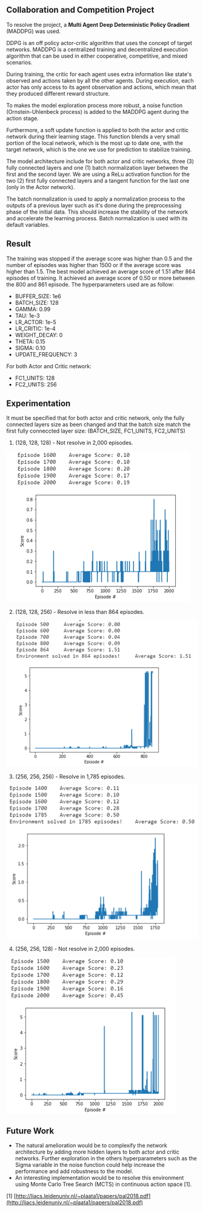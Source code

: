 ## Collaboration and Competition Project

To resolve the project, a **Multi Agent Deep Deterministic Policy Gradient** (MADDPG) was used.

DDPG is an off policy actor-critic algorithm that uses the concept of target networks. MADDPG is a centralized training and decentralized execution algorithm that can be used in either cooperative, competitive, and mixed scenarios.

During training, the critic for each agent uses extra information like state's observed and actions taken by all the other agents.
During execution, each actor has only access to its agent observation and actions, which mean that they produced different reward structure.

To makes the model exploration process more robust, a noise function (Ornstein-Uhlenbeck process) is added to the MADDPG agent during the action stage.

Furthermore, a soft update function is applied to both the actor and critic network during their learning stage. This function blends a very small portion of the local network, which is the most up to date one, with the target network, which is the one we use for prediction to stabilize training.

The model architecture include for both actor and critic networks, three (3) fully connected layers and one (1) batch normalization layer between the first and the second layer. We are using a ReLu activation function for the two (2) first fully connected layers and a tangent function for the last one (only in the Actor network).

The batch normalization is used to apply a normalization process to the outputs of a previous layer such as it's done during the preprocessing phase of the initial data. This should increase the stability of the network and accelerate the learning process. Batch normalization is used with its default variables.

## Result
The training was stopped if the average score was higher than 0.5 and the number of episodes was higher than 1500 or if the average score was higher than 1.5.
The best model achieved an average score of 1.51 after 864 episodes of training. It achieved an average score of 0.50 or more between the 800 and 861 episode. The hyperparameters used are as follow:

* BUFFER_SIZE:       1e6
* BATCH_SIZE:        128
* GAMMA:             0.99
* TAU:               1e-3
* LR_ACTOR:          1e-5
* LR_CRITIC:         1e-4
* WEIGHT_DECAY:      0
* THETA:             0.15
* SIGMA:             0.10
* UPDATE_FREQUENCY:  3

For both Actor and Critic network:
* FC1_UNITS:         128
* FC2_UNITS:         256


## Experimentation
It must be specified that for both actor and critic network, only the fully connected layers size as been changed and that the batch size match the first fully conneccted layer size:
(BATCH_SIZE, FC1_UNITS, FC2_UNITS)


1. (128, 128, 128) - Not resolve in 2,000 episodes.

![alt text](https://github.com/mwlussier/Collaboration-Competition-Udacity/blob/master/images/collab_comp_128_128_128.png)

2. (128, 128, 256) - Resolve in less than 864 episodes.

![alt text](https://github.com/mwlussier/Collaboration-Competition-Udacity/blob/master/images/collab_comp_128_128_256.png)

3. (256, 256, 256) - Resolve in 1,785 episodes.

![alt text](https://github.com/mwlussier/Collaboration-Competition-Udacity/blob/master/images/collab_comp_256_256_256.PNG)

4. (256, 256, 128) - Not resolve in 2,000 episodes.

![alt text](https://github.com/mwlussier/Collaboration-Competition-Udacity/blob/master/images/collab_comp_256_256_128.PNG)

## Future Work
* The natural amelioration would be to complexify the network architecture by adding more hidden layers to both actor and critic networks. Further exploration in the others hyperparameters such as the Sigma variable in the noise function could help increase the performance and add robustness to the model.
* An interesting implementation would be to resolve this environment using Monte Carlo Tree Search (MCTS) in continuous action space [1].

[1] [http://liacs.leidenuniv.nl/~plaata1/papers/pal2018.pdf](http://liacs.leidenuniv.nl/~plaata1/papers/pal2018.pdf)
